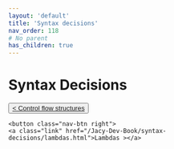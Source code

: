 ```yaml
---
layout: 'default'
title: 'Syntax decisions'
nav_order: 118
# No parent
has_children: true
---
```


# Syntax Decisions
<div class="nav-btn-block">
    <button class="nav-btn left">
    <a class="link" href="/Jacy-Dev-Book/syntax-decisions/control-flow-structures.html">< Control flow structures</a>
</button>

    <button class="nav-btn right">
    <a class="link" href="/Jacy-Dev-Book/syntax-decisions/lambdas.html">Lambdas ></a>
</button>

</div>
